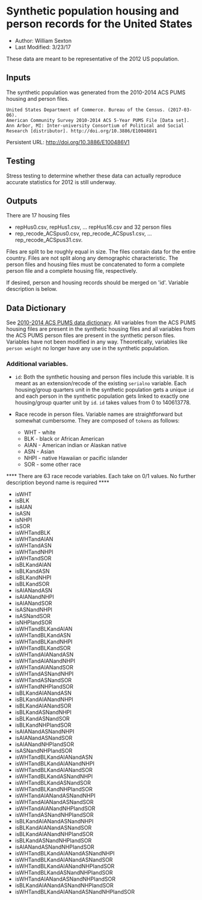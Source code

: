 # Synthetic population housing and person records for the United States
- Author: William Sexton
- Last Modified: 3/23/17

These data are meant to be representative of the 2012 US population.

## Inputs
The synthetic population was generated from the 2010-2014 ACS PUMS housing and person files.


    United States Department of Commerce. Bureau of the Census. (2017-03-06).
    American Community Survey 2010-2014 ACS 5-Year PUMS File [Data set].
    Ann Arbor, MI: Inter-university Consortium of Political and Social
    Research [distributor]. http://doi.org/10.3886/E100486V1

Persistent URL:  http://doi.org/10.3886/E100486V1

## Testing
Stress testing to determine whether these data can actually reproduce accurate statistics for 2012 is still underway.

## Outputs
There are 17 housing files
- repHus0.csv, repHus1.csv, ... repHus16.csv
and 32 person files
- rep_recode_ACSpus0.csv, rep_recode_ACSpus1.csv, ... rep_recode_ACSpus31.csv.

Files are split to be roughly equal in size. The files contain data for the entire country. Files are not split along any demographic characteristic. The person files and housing files must be concatenated to form a complete person file and a complete housing file, respectively.

If desired, person and housing records should be merged on 'id'. Variable description is below.

## Data Dictionary
See [2010-2014 ACS PUMS data dictionary](http://doi.org/10.3886/E100486V1). All variables from the ACS PUMS housing files are present in the synthetic housing files and all variables from the ACS PUMS person files are present in the synthetic person files. Variables have not been modified in any way. Theoretically, variables like `person weight` no longer have any use in the synthetic population.

### Additional variables.
- `id`: Both the synthetic housing and person files include this variable. It is meant as an extension/recode of the existing `serialno` variable.  Each housing/group quarters unit in the synthetic population gets a unique `id` and each person in the synthetic population gets linked to exactly one housing/group quarter unit by `id`.
`id` takes values from 0 to 140613778.

- Race recode in person files. Variable names are straightforward but somewhat cumbersome. They are composed of `tokens` as follows:

  - WHT - white
  - BLK - black or African American
  - AIAN - American indian or Alaskan native
  - ASN - Asian
  - NHPI - native Hawaiian or pacific islander
  - SOR - some other race

**** There are 63 race recode variables. Each take on 0/1 values. No further description beyond name is required ****

- isWHT
- isBLK
- isAIAN
- isASN
- isNHPI
- isSOR
- isWHTandBLK
- isWHTandAIAN
- isWHTandASN
- isWHTandNHPI
- isWHTandSOR
- isBLKandAIAN
- isBLKandASN
- isBLKandNHPI
- isBLKandSOR
- isAIANandASN
- isAIANandNHPI
- isAIANandSOR
- isASNandNHPI
- isASNandSOR
- isNHPIandSOR
- isWHTandBLKandAIAN
- isWHTandBLKandASN
- isWHTandBLKandNHPI
- isWHTandBLKandSOR
- isWHTandAIANandASN
- isWHTandAIANandNHPI
- isWHTandAIANandSOR
- isWHTandASNandNHPI
- isWHTandASNandSOR
- isWHTandNHPIandSOR
- isBLKandAIANandASN
- isBLKandAIANandNHPI
- isBLKandAIANandSOR
- isBLKandASNandNHPI
- isBLKandASNandSOR
- isBLKandNHPIandSOR
- isAIANandASNandNHPI
- isAIANandASNandSOR
- isAIANandNHPIandSOR
- isASNandNHPIandSOR
- isWHTandBLKandAIANandASN
- isWHTandBLKandAIANandNHPI
- isWHTandBLKandAIANandSOR
- isWHTandBLKandASNandNHPI
- isWHTandBLKandASNandSOR
- isWHTandBLKandNHPIandSOR
- isWHTandAIANandASNandNHPI
- isWHTandAIANandASNandSOR
- isWHTandAIANandNHPIandSOR
- isWHTandASNandNHPIandSOR
- isBLKandAIANandASNandNHPI
- isBLKandAIANandASNandSOR
- isBLKandAIANandNHPIandSOR
- isBLKandASNandNHPIandSOR
- isAIANandASNandNHPIandSOR
- isWHTandBLKandAIANandASNandNHPI
- isWHTandBLKandAIANandASNandSOR
- isWHTandBLKandAIANandNHPIandSOR
- isWHTandBLKandASNandNHPIandSOR
- isWHTandAIANandASNandNHPIandSOR
- isBLKandAIANandASNandNHPIandSOR
- isWHTandBLKandAIANandASNandNHPIandSOR
